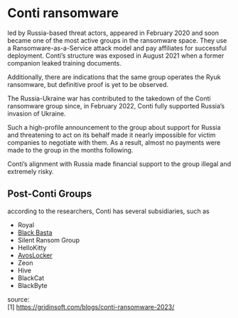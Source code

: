 # Conti ransomware

led by Russia-based threat actors, appeared in February 2020 and soon became one of the most active groups in the ransomware space. They use a Ransomware-as-a-Service attack model and pay affiliates for successful deployment. 
Conti’s structure was exposed in August 2021 when a former companion leaked training documents.

Additionally, there are indications that the same group operates the Ryuk ransomware, but definitive proof is yet to be observed. 


The Russia-Ukraine war has contributed to the takedown of the Conti ransomware group since, in February 2022, Conti fully supported Russia’s invasion of Ukraine.

Such a high-profile announcement to the group about support for Russia and threatening to act on its behalf made it nearly impossible for victim companies to negotiate with them. As a result, almost no payments were made to the group in the months following. 

Conti’s alignment with Russia made financial support to the group illegal and extremely risky. 

## Post-Conti Groups
according to the researchers, Conti has several subsidiaries, such as 
- Royal 
- [Black Basta](https://github.com/ft44k/ransomware/blob/main/Basta.md)
- Silent Ransom Group 
- HelloKitty 
- [AvosLocker](https://github.com/ft44k/ransomware/blob/main/avoslocker.md)
- Zeon 
- Hive 
- BlackCat 
- BlackByte

source:  
[1] https://gridinsoft.com/blogs/conti-ransomware-2023/
